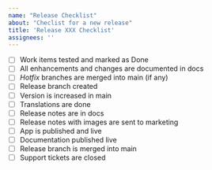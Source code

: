 ```yaml
---
name: "Release Checklist"
about: "Checlist for a new release"
title: 'Release XXX Checklist'
assignees: ''
---
```


- [ ] Work items tested and marked as Done
- [ ] All enhancements and changes are documented in docs
- [ ] _Hotfix_ branches are merged into main (if any)
- [ ] Release branch created
- [ ] Version is increased in main 
- [ ] Translations are done
- [ ] Release notes are in docs
- [ ] Release notes with images are sent to marketing
- [ ] App is published and live
- [ ] Documentation published live
- [ ] Release branch is merged into main
- [ ] Support tickets are closed
